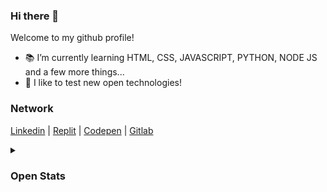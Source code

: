 ### Hi there 👋
Welcome to my github profile!

<!-- <img src='https://github.com/mblithium.png' alt='my github image' height='200'> -->

- 📚 I’m currently learning HTML, CSS, JAVASCRIPT, PYTHON, NODE JS and a few more things...
- 🐧 I like to test new open technologies!

### Network
[Linkedin](https://www.linkedin.com/in/mb-matheus-bastos/) |
[Replit](https://replit.com/@MatheusBastos) |
[Codepen](https://codepen.io/mblither) |
[Gitlab](https://gitlab.com/mblithium)

<details>
<summary><h3>Open Stats</h3></summary>
  <img src="https://github-readme-stats.vercel.app/api/top-langs/?username=mblithium&theme=dracula)](https://github.com/anuraghazra/github-readme-stats"/>
  <img src="https://github-readme-stats.vercel.app/api?username=mblithium&theme=dracula&show_icons=true"/>
  <img src="https://activity-graph.herokuapp.com/graph?username=mblithium&theme=dracula"/>
</details>
